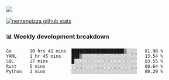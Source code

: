 ### ![](http://img.shields.io/badge/Go-language-blue?style=for-the-badge&logo=appveyor)
[![nentenpizza github stats](https://github-readme-stats.vercel.app/api?username=nentenpizza&count_private=true)](https://github.com/anuraghazra/github-readme-stats)

### 📊 Weekly development breakdown

<!--START_SECTION:waka-->
```text
Go       10 hrs 41 mins  ████████████████████▒░░░░   81.98 % 
YAML     1 hr 45 mins    ███▒░░░░░░░░░░░░░░░░░░░░░   13.54 % 
SQL      27 mins         █░░░░░░░░░░░░░░░░░░░░░░░░   03.55 % 
Rust     5 mins          ░░░░░░░░░░░░░░░░░░░░░░░░░   00.64 % 
Python   2 mins          ░░░░░░░░░░░░░░░░░░░░░░░░░   00.29 % 
```
<!--END_SECTION:waka-->

